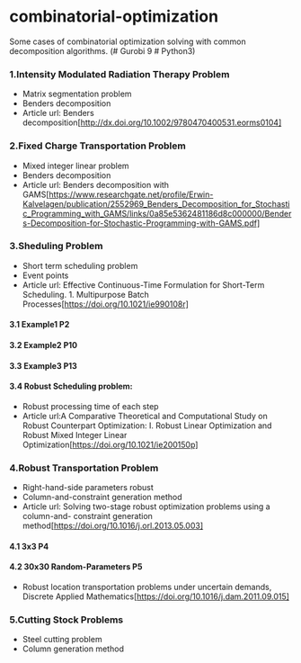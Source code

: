 # combinatorial-optimization
Some cases of combinatorial optimization solving with common decomposition algorithms.
(# Gurobi 9 # Python3)
### 1.Intensity Modulated Radiation Therapy Problem
+ Matrix segmentation problem
+ Benders decomposition
+ Article url:
Benders decomposition[http://dx.doi.org/10.1002/9780470400531.eorms0104]
### 2.Fixed Charge Transportation Problem
+ Mixed integer linear problem
+ Benders decomposition
+ Article url:
Benders decomposition with GAMS[https://www.researchgate.net/profile/Erwin-Kalvelagen/publication/2552969_Benders_Decomposition_for_Stochastic_Programming_with_GAMS/links/0a85e5362481186d8c000000/Benders-Decomposition-for-Stochastic-Programming-with-GAMS.pdf]
### 3.Sheduling Problem
+ Short term scheduling problem
+ Event points
+ Article url:
Effective Continuous-Time Formulation for Short-Term Scheduling. 1. Multipurpose Batch Processes[https://doi.org/10.1021/ie990108r]
#### 3.1 Example1 P2
#### 3.2 Example2 P10
#### 3.3 Example3 P13
#### 3.4 Robust Scheduling problem:
  + Robust processing time of each step 
  + Article url:A Comparative Theoretical and Computational Study on Robust Counterpart Optimization: I. Robust Linear Optimization and Robust Mixed Integer Linear Optimization[https://doi.org/10.1021/ie200150p]
### 4.Robust Transportation Problem
+ Right-hand-side parameters robust
+ Column-and-constraint generation method
+ Article url:
Solving two-stage robust optimization problems using a column-and- constraint generation method[https://doi.org/10.1016/j.orl.2013.05.003]
#### 4.1 3x3 P4
#### 4.2 30x30 Random-Parameters P5
  + Robust location transportation problems under uncertain demands, Discrete Applied Mathematics[https://doi.org/10.1016/j.dam.2011.09.015]
### 5.Cutting Stock Problems
+ Steel cutting problem
+ Column generation method
